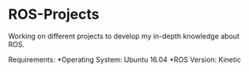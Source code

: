 # ROS-Projects

Working on different projects to develop my in-depth knowledge about ROS.

Requirements:
*Operating System: Ubuntu 16.04
*ROS Version: Kinetic
